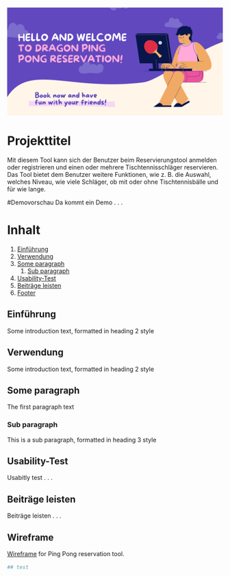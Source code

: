 ![image info](./pingPong_banner.png)

# Projekttitel

Mit diesem Tool kann sich der Benutzer beim Reservierungstool anmelden oder registrieren und einen oder mehrere Tischtennisschläger reservieren. Das Tool bietet dem Benutzer weitere Funktionen, wie z. B. die Auswahl, welches Niveau, wie viele Schläger, ob mit oder ohne Tischtennisbälle und für wie lange.

#Demovorschau
Da kommt ein Demo  . . .
# Inhalt
1. [Einführung](#einführung)
2. [Verwendung](#verwendung)   
3. [Some paragraph](#paragraph1)
    1. [Sub paragraph](#subparagraph1)
4. [Usability-Test](#usability-test)
5. [Beiträge leisten](#beiträge)
6. [Footer](#paragraph2)

## Einführung <a name="einführung"></a>
Some introduction text, formatted in heading 2 style

## Verwendung <a name="verwendung"></a>
Some introduction text, formatted in heading 2 style

## Some paragraph <a name="paragraph1"></a>
The first paragraph text

### Sub paragraph <a name="subparagraph1"></a>
This is a sub paragraph, formatted in heading 3 style

## Usability-Test <a name="usability-test"></a>
Usabitly test . . .

## Beiträge leisten <a name="beiträge"></a>
Beiträge leisten . . .

## Wireframe
[Wireframe](https://pip.pypa.io/en/stable/) for Ping Pong reservation tool.

```bash
## test
```


